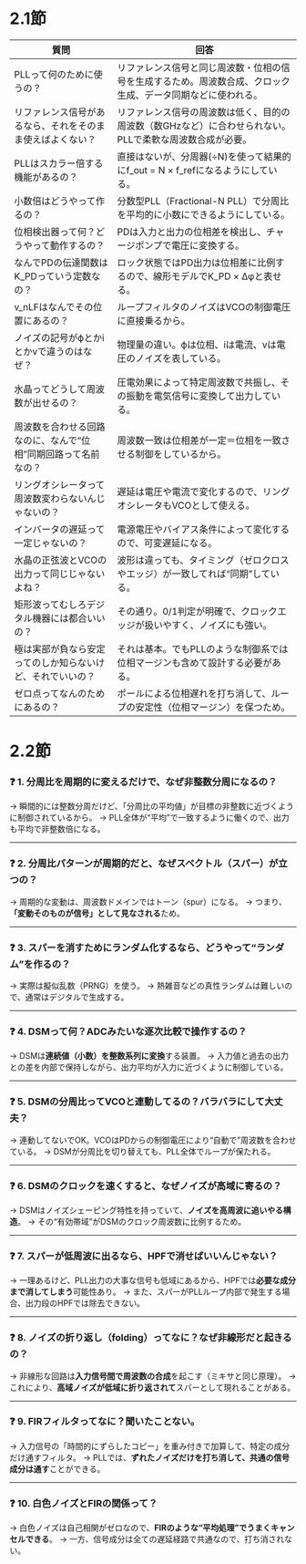 # 2.1節
| 質問 | 回答 |
|------|------|
| PLLって何のために使うの？ | リファレンス信号と同じ周波数・位相の信号を生成するため。周波数合成、クロック生成、データ同期などに使われる。 |
| リファレンス信号があるなら、それをそのまま使えばよくない？ | リファレンス信号の周波数は低く、目的の周波数（数GHzなど）に合わせられない。PLLで柔軟な周波数合成が必要。 |
| PLLはスカラー倍する機能があるの？ | 直接はないが、分周器(÷N)を使って結果的にf_out = N × f_refになるようにしている。 |
| 小数倍はどうやって作るの？ | 分数型PLL（Fractional-N PLL）で分周比を平均的に小数にできるようにしている。 |
| 位相検出器って何？どうやって動作するの？ | PDは入力と出力の位相差を検出し、チャージポンプで電圧に変換する。 |
| なんでPDの伝達関数はK_PDっていう定数なの？ | ロック状態ではPD出力は位相差に比例するので、線形モデルでK_PD × Δφと表せる。 |
| v_nLFはなんでその位置にあるの？ | ループフィルタのノイズはVCOの制御電圧に直接乗るから。 |
| ノイズの記号がϕとかiとかvで違うのはなぜ？ | 物理量の違い。ϕは位相、iは電流、vは電圧のノイズを表している。 |
| 水晶ってどうして周波数が出せるの？ | 圧電効果によって特定周波数で共振し、その振動を電気信号に変換して出力している。 |
| 周波数を合わせる回路なのに、なんで“位相”同期回路って名前なの？ | 周波数一致は位相差が一定＝位相を一致させる制御をしているから。 |
| リングオシレータって周波数変わらないんじゃないの？ | 遅延は電圧や電流で変化するので、リングオシレータもVCOとして使える。 |
| インバータの遅延って一定じゃないの？ | 電源電圧やバイアス条件によって変化するので、可変遅延になる。 |
| 水晶の正弦波とVCOの出力って同じじゃないよね？ | 波形は違っても、タイミング（ゼロクロスやエッジ）が一致してれば“同期”している。 |
| 矩形波ってむしろデジタル機器には都合いいの？ | その通り。0/1判定が明確で、クロックエッジが扱いやすく、ノイズにも強い。 |
| 極は実部が負なら安定ってのしか知らないけど、それでいいの？ | それは基本。でもPLLのような制御系では位相マージンも含めて設計する必要がある。 |
| ゼロ点ってなんのためにあるの？ | ポールによる位相遅れを打ち消して、ループの安定性（位相マージン）を保つため。 |

# 2.2節
### ❓ 1. 分周比を周期的に変えるだけで、なぜ非整数分周になるの？
→ 瞬間的には整数分周だけど、「分周比の平均値」が目標の非整数に近づくように制御されているから。
→ PLL全体が“平均”で一致するように働くので、出力も平均で非整数倍になる。

---

### ❓ 2. 分周比パターンが周期的だと、なぜスペクトル（スパー）が立つの？
→ 周期的な変動は、周波数ドメインではトーン（spur）になる。
→ つまり、**「変動そのものが信号」として見なされる**ため。

---

### ❓ 3. スパーを消すためにランダム化するなら、どうやって“ランダム”を作るの？
→ 実際は擬似乱数（PRNG）を使う。
→ 熱雑音などの真性ランダムは難しいので、通常はデジタルで生成する。

---

### ❓ 4. DSMって何？ADCみたいな逐次比較で操作するの？
→ DSMは**連続値（小数）を整数系列に変換**する装置。
→ 入力値と過去の出力との差を内部で保持しながら、出力平均が入力に近づくように制御している。

---

### ❓ 5. DSMの分周比ってVCOと連動してるの？バラバラにして大丈夫？
→ 連動してないでOK。VCOはPDからの制御電圧により“自動で”周波数を合わせている。
→ DSMが分周比を切り替えても、PLL全体でループが保たれる。

---

### ❓ 6. DSMのクロックを速くすると、なぜノイズが高域に寄るの？
→ DSMはノイズシェーピング特性を持っていて、**ノイズを高周波に追いやる構造**。
→ その“有効帯域”がDSMのクロック周波数に比例するため。

---

### ❓ 7. スパーが低周波に出るなら、HPFで消せばいいんじゃない？
→ 一理あるけど、PLL出力の大事な信号も低域にあるから、HPFでは**必要な成分まで消してしまう**可能性あり。
→ また、スパーがPLLループ内部で発生する場合、出力段のHPFでは除去できない。

---

### ❓ 8. ノイズの折り返し（folding）ってなに？なぜ非線形だと起きるの？
→ 非線形な回路は**入力信号間で周波数の合成**を起こす（ミキサと同じ原理）。
→ これにより、**高域ノイズが低域に折り返されて**スパーとして現れることがある。

---

### ❓ 9. FIRフィルタってなに？聞いたことない。
→ 入力信号の「時間的にずらしたコピー」を重み付きで加算して、特定の成分だけ通すフィルタ。
→ PLLでは、**ずれたノイズだけを打ち消して、共通の信号成分は通す**ことができる。

---

### ❓ 10. 白色ノイズとFIRの関係って？
→ 白色ノイズは自己相関がゼロなので、**FIRのような“平均処理”でうまくキャンセルできる**。
→ 一方、信号成分は全ての遅延経路で共通なので、打ち消されない。
